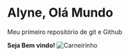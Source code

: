 # Alyne, Olá Mundo
 Meu primeiro repositório de git e Github

**Seja Bem vindo!** 
![Carneirinho](https://github.com/user-attachments/assets/a95de1eb-a241-43d4-932a-3b20dd2e4299)
